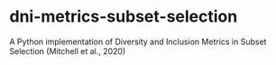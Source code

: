 # dni-metrics-subset-selection
A Python implementation of Diversity and Inclusion Metrics in Subset Selection (Mitchell et al., 2020)
